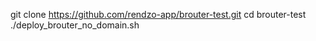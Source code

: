 git clone https://github.com/rendzo-app/brouter-test.git
cd brouter-test
./deploy_brouter_no_domain.sh
